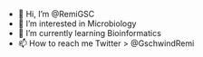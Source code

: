 - 👋 Hi, I’m @RemiGSC
- 👀 I’m interested in Microbiology
- 🌱 I’m currently learning Bioinformatics
- 📫 How to reach me Twitter > @GschwindRemi

<!---
RemiGSC/RemiGSC is a ✨ special ✨ repository because its `README.md` (this file) appears on your GitHub profile.
You can click the Preview link to take a look at your changes.
--->
